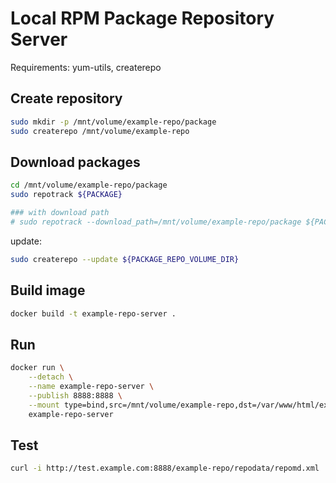 # Local RPM Package Repository Server

Requirements: yum-utils, createrepo

## Create repository

```bash
sudo mkdir -p /mnt/volume/example-repo/package
sudo createrepo /mnt/volume/example-repo
```

## Download packages

```bash
cd /mnt/volume/example-repo/package
sudo repotrack ${PACKAGE}

### with download path
# sudo repotrack --download_path=/mnt/volume/example-repo/package ${PACKAGE}
```

update:

```bash
sudo createrepo --update ${PACKAGE_REPO_VOLUME_DIR}
```

## Build image

```bash
docker build -t example-repo-server .
```

## Run

```bash
docker run \
    --detach \
    --name example-repo-server \
    --publish 8888:8888 \
    --mount type=bind,src=/mnt/volume/example-repo,dst=/var/www/html/example-repo \
    example-repo-server
```

## Test

```bash
curl -i http://test.example.com:8888/example-repo/repodata/repomd.xml
```
